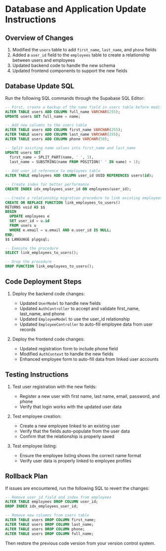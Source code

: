 # Database and Application Update Instructions

## Overview of Changes

1. Modified the `users` table to add `first_name`, `last_name`, and `phone` fields
2. Added a `user_id` field to the `employees` table to create a relationship between users and employees
3. Updated backend code to handle the new schema
4. Updated frontend components to support the new fields

## Database Update SQL

Run the following SQL commands through the Supabase SQL Editor:

```sql
-- First, create a backup of the name field in users table before modifying it
ALTER TABLE users ADD COLUMN full_name VARCHAR(255);
UPDATE users SET full_name = name;

-- Add new columns to the users table
ALTER TABLE users ADD COLUMN first_name VARCHAR(255);
ALTER TABLE users ADD COLUMN last_name VARCHAR(255);
ALTER TABLE users ADD COLUMN phone VARCHAR(50);

-- Split existing name values into first_name and last_name
UPDATE users SET 
  first_name = SPLIT_PART(name, ' ', 1),
  last_name = SUBSTRING(name FROM POSITION(' ' IN name) + 1);
  
-- Add user_id reference to employees table
ALTER TABLE employees ADD COLUMN user_id UUID REFERENCES users(id);

-- Create index for better performance
CREATE INDEX idx_employees_user_id ON employees(user_id);

-- Create a relationship migration procedure to link existing employees with users based on email
CREATE OR REPLACE FUNCTION link_employees_to_users() 
RETURNS void AS $$
BEGIN
  UPDATE employees e
  SET user_id = u.id
  FROM users u
  WHERE e.email = u.email AND e.user_id IS NULL;
END;
$$ LANGUAGE plpgsql;

-- Execute the procedure
SELECT link_employees_to_users();

-- Drop the procedure
DROP FUNCTION link_employees_to_users();
```

## Code Deployment Steps

1. Deploy the backend code changes:
   - Updated `UserModel` to handle new fields
   - Updated `AuthController` to accept and validate first_name, last_name, and phone
   - Updated `EmployeeModel` to use the user_id relationship
   - Updated `EmployeeController` to auto-fill employee data from user records

2. Deploy the frontend code changes:
   - Updated registration form to include phone field
   - Modified `AuthContext` to handle the new fields
   - Enhanced employee form to auto-fill data from linked user accounts

## Testing Instructions

1. Test user registration with the new fields:
   - Register a new user with first name, last name, email, password, and phone
   - Verify that login works with the updated user data

2. Test employee creation:
   - Create a new employee linked to an existing user
   - Verify that the fields auto-populate from the user data
   - Confirm that the relationship is properly saved

3. Test employee listing:
   - Ensure the employee listing shows the correct name format
   - Verify user data is properly linked to employee profiles

## Rollback Plan

If issues are encountered, run the following SQL to revert the changes:

```sql
-- Remove user_id field and index from employees
ALTER TABLE employees DROP COLUMN user_id;
DROP INDEX idx_employees_user_id;

-- Remove new columns from users table
ALTER TABLE users DROP COLUMN first_name;
ALTER TABLE users DROP COLUMN last_name;
ALTER TABLE users DROP COLUMN phone;
ALTER TABLE users DROP COLUMN full_name;
```

Then restore the previous code version from your version control system. 